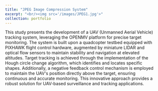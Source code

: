 ```yaml
---
title: "JPEG Image Compression System"
excerpt: "<br/><img src='/images/JPEG1.jpg'>"
collection: portfolio
---
```


This study presents the development of a UAV (Unmanned Aerial Vehicle) tracking system, leveraging the OPENMV platform for precise target monitoring. The system is built upon a quadcopter testbed equipped with PIXHAWK flight control hardware, augmented by miniature LIDAR and optical flow sensors to maintain stability and navigation at elevated altitudes. Target tracking is achieved through the implementation of the Hough circle change algorithm, which identifies and locates specific shapes. Additionally, a negative feedback control mechanism is employed to maintain the UAV's position directly above the target, ensuring continuous and accurate monitoring. This innovative approach provides a robust solution for UAV-based surveillance and tracking applications.
